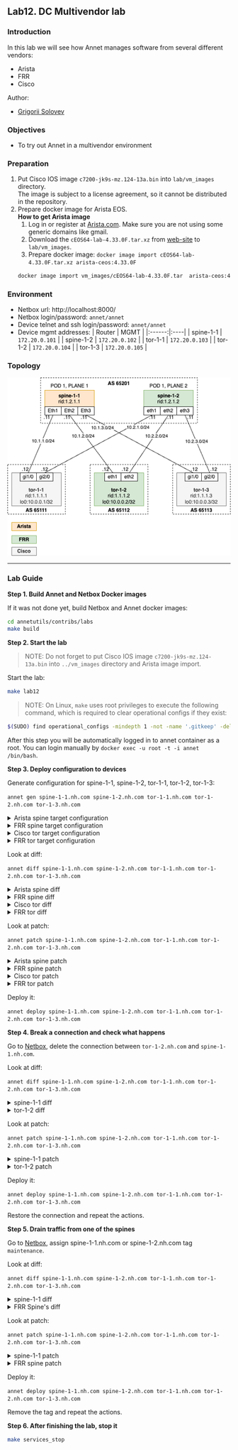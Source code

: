 ## Lab12. DC Multivendor lab

### Introduction

In this lab we will see how Annet manages software from several different vendors:

- Arista
- FRR
- Cisco

Author:
- [Grigorii Solovev](https://github.com/gs1571)

### Objectives

- To try out Annet in a multivendor environment

### Preparation

1. Put Cisco IOS image `c7200-jk9s-mz.124-13a.bin` into `lab/vm_images` directory.  
   The image is subject to a license agreement, so it cannot be distributed in the repository.
2. Prepare docker image for Arista EOS.  
   **How to get Arista image**  
   1. Log in or register at [Arista.com](https://www.arista.com/en/login). Make sure you are not using some generic domains like gmail.
   2. Download the `cEOS64-lab-4.33.0F.tar.xz` from [web-site](https://www.arista.com/en/support/software-download) to `lab/vm_images`.
   3. Prepare docker image: `docker image import cEOS64-lab-4.33.0F.tar.xz arista-ceos:4.33.0F`
   ```bash
   docker image import vm_images/cEOS64-lab-4.33.0F.tar  arista-ceos:4.33.0F --platform linux/amd64
   ```

### Environment

- Netbox url: http://localhost:8000/
- Netbox login/password: `annet/annet`
- Device telnet and ssh login/password: `annet/annet`  
- Device mgmt addresses:
   | Router | MGMT |
   |:------:|:----|
   | spine-1-1 | `172.20.0.101` |
   | spine-1-2 | `172.20.0.102` |
   | tor-1-1 | `172.20.0.103` |
   | tor-1-2 | `172.20.0.104` |
   | tor-1-3 | `172.20.0.105` |

### Topology

![Lab Topology](./images/topology.png)

---

### Lab Guide

**Step 1. Build Annet and Netbox Docker images**

If it was not done yet, build Netbox and Annet docker images:

```bash
cd annetutils/contribs/labs
make build
```

**Step 2. Start the lab**

> NOTE: Do not forget to put Cisco IOS image `c7200-jk9s-mz.124-13a.bin` into `../vm_images` directory and Arista image import.

Start the lab:

```bash
make lab12
```

> NOTE: On Linux, `make` uses root privileges to execute the following command, which is required to clear operational configs if they exist:

```bash
$(SUDO) find operational_configs -mindepth 1 -not -name '.gitkeep' -delete || true && \
```

After this step you will be automatically logged in to annet container as a root. You can login manually by `docker exec -u root -t -i annet /bin/bash`.

**Step 3. Deploy configuration to devices**

Generate configuration for spine-1-1, spine-1-2, tor-1-1, tor-1-2, tor-1-3:

`annet gen spine-1-1.nh.com spine-1-2.nh.com tor-1-1.nh.com tor-1-2.nh.com tor-1-3.nh.com`

<details>
<summary>Arista spine target configuration</summary>

```
hostname spine-1-1
interface Ethernet1
  description tor-1-1@GigabitEthernet1/0
  ip address 10.1.1.11/24
interface Ethernet2
  description tor-1-2@eth1
  ip address 10.1.2.11/24
interface Ethernet3
  description tor-1-3@GigabitEthernet1/0
  ip address 10.1.3.11/24
interface Management0
  ip address 172.20.0.110/24
ip community-list GSHUT permit GSHUT
ip community-list TOR_NETS permit 65000:1
route-map SPINE_IMPORT_TOR permit 10
  match community TOR_NETS
route-map SPINE_IMPORT_TOR deny 9999
route-map SPINE_EXPORT_TOR permit 10
  match community TOR_NETS
route-map SPINE_EXPORT_TOR deny 9999
router bgp 65201
  router-id 1.2.1.1
  neighbor TOR peer group
  neighbor TOR route-map SPINE_IMPORT_TOR in
  neighbor TOR route-map SPINE_EXPORT_TOR out
  neighbor TOR send-community
  neighbor 10.1.1.12 peer group TOR
  neighbor 10.1.1.12 remote-as 65111
  neighbor 10.1.2.12 peer group TOR
  neighbor 10.1.2.12 remote-as 65112
  neighbor 10.1.3.12 peer group TOR
  neighbor 10.1.3.12 remote-as 65113
  address-family ipv4
    neighbor TOR activate
```

</details>

<details>
<summary>FRR spine target configuration</summary>

```
frr defaults datacenter
service integrated-vtysh-config

hostname spine-1-2
log file /var/log/frr/frr.log

interface eth0
 ip address 172.20.0.111/24
exit

interface eth1
 description tor-1-1.nh.com@GigabitEthernet2/0
 ip address 10.2.1.11/24
exit

interface eth2
 description tor-1-2.nh.com@eth2
 ip address 10.2.2.11/24
exit

interface eth3
 description tor-1-3.nh.com@GigabitEthernet2/0
 ip address 10.2.3.11/24
exit

router bgp 65201
 bgp router-id 1.2.1.2
 neighbor TOR peer-group
 neighbor 10.2.1.12 remote-as 65111
 neighbor 10.2.1.12 peer-group TOR
 neighbor 10.2.2.12 remote-as 65112
 neighbor 10.2.2.12 peer-group TOR
 neighbor 10.2.3.12 remote-as 65113
 neighbor 10.2.3.12 peer-group TOR
 address-family ipv4 unicast
  neighbor TOR route-map SPINE_IMPORT_TOR in
  neighbor TOR route-map SPINE_EXPORT_TOR out
 exit-address-family
exit

bgp community-list standard TOR_NETS seq 5 permit 65000:1
bgp community-list standard GSHUT seq 5 permit graceful-shutdown

route-map SPINE_IMPORT_TOR permit 10
 match community TOR_NETS
exit

route-map SPINE_IMPORT_TOR deny 9999
exit


route-map SPINE_EXPORT_TOR permit 10
 match community TOR_NETS
exit

route-map SPINE_EXPORT_TOR deny 9999
exit

line vty
```

</details>

<details>
<summary>Cisco tor target configuration</summary>

```
hostname tor-1-1
ip bgp-community new-format
ip community-list standard GSHUT permit 65535:0
ip community-list standard TOR_NETS permit 65000:1
interface GigabitEthernet1/0
  no shutdown
  ip address 10.1.1.12 255.255.255.0
  description spine-1-1@Ethernet1
interface GigabitEthernet2/0
  no shutdown
  ip address 10.2.1.12 255.255.255.0
  description spine-1-2@eth1
interface FastEthernet0/0
  no shutdown
  ip address 172.20.0.100 255.255.255.0
interface Loopback0
  no shutdown
  ip address 10.0.0.1 255.255.255.255
interface FastEthernet0/1
  no shutdown
route-map TOR_IMPORT_SPINE permit 10
  match community GSHUT
  set local-preference 0
route-map TOR_IMPORT_SPINE permit 20
  set local-preference 100
route-map TOR_EXPORT_SPINE permit 10
  match community TOR_NETS
route-map TOR_EXPORT_SPINE deny 9999
route-map IMPORT_CONNECTED permit 10
  match interface Loopback0
  set community 65000:1
route-map IMPORT_CONNECTED deny 9999
router bgp 65111
  bgp router-id 1.1.1.1
  bgp log-neighbor-changes
  maximum-paths 16
  redistribute connected route-map IMPORT_CONNECTED
  neighbor SPINE peer-group
  neighbor SPINE route-map TOR_IMPORT_SPINE in
  neighbor SPINE route-map TOR_EXPORT_SPINE out
  neighbor SPINE soft-reconfiguration inbound
  neighbor SPINE send-community both
  neighbor 10.1.1.11 remote-as 65201
  neighbor 10.2.1.11 remote-as 65201
  neighbor 10.1.1.11 peer-group SPINE
  neighbor 10.2.1.11 peer-group SPINE
```

</details>

<details>
<summary>FRR tor target configuration</summary>

```
frr defaults datacenter
service integrated-vtysh-config

hostname tor-1-2
log file /var/log/frr/frr.log

interface eth0
 ip address 172.20.0.113/24
exit

interface eth1
 description spine-1-1.nh.com@Ethernet2
 ip address 10.1.2.12/24
exit

interface eth2
 description spine-1-2.nh.com@eth2
 ip address 10.2.2.12/24
exit

interface eth3
exit

interface lo
 ip address 10.0.0.2/32
exit

router bgp 65112
 bgp router-id 1.1.1.2
 neighbor SPINE peer-group
 neighbor 10.1.2.11 remote-as 65201
 neighbor 10.1.2.11 peer-group SPINE
 neighbor 10.2.2.11 remote-as 65201
 neighbor 10.2.2.11 peer-group SPINE
 address-family ipv4 unicast
  redistribute connected route-map IMPORT_CONNECTED
  neighbor SPINE route-map TOR_IMPORT_SPINE in
  neighbor SPINE route-map TOR_EXPORT_SPINE out
  maximum-paths 16
 exit-address-family
exit

bgp community-list standard TOR_NETS seq 5 permit 65000:1
bgp community-list standard GSHUT seq 5 permit graceful-shutdown

route-map TOR_IMPORT_SPINE permit 10
 match community GSHUT
 set local-preference 0

route-map TOR_IMPORT_SPINE permit 20
 set local-preference 100

route-map TOR_EXPORT_SPINE permit 10
 match community TOR_NETS
exit

route-map TOR_EXPORT_SPINE deny 9999
exit

route-map IMPORT_CONNECTED permit 10
 match interface lo
 set community 65000:1
exit

route-map IMPORT_CONNECTED deny 9999
exit

line vty
```

</details>

Look at diff:

`annet diff spine-1-1.nh.com spine-1-2.nh.com tor-1-1.nh.com tor-1-2.nh.com tor-1-3.nh.com`

<details>
<summary>Arista spine diff</summary>

```diff
+ hostname spine-1-1
- hostname spine
+ ip community-list GSHUT permit GSHUT
+ ip community-list TOR_NETS permit 65000:1
  interface Ethernet1
+   description tor-1-1@GigabitEthernet1/0
+   ip address 10.1.1.11/24
  interface Ethernet2
+   description tor-1-2@eth1
+   ip address 10.1.2.11/24
  interface Ethernet3
+   description tor-1-3@GigabitEthernet1/0
+   ip address 10.1.3.11/24
+ route-map SPINE_IMPORT_TOR permit 10
+   match community TOR_NETS
+ route-map SPINE_IMPORT_TOR deny 9999
+ route-map SPINE_EXPORT_TOR permit 10
+   match community TOR_NETS
+ route-map SPINE_EXPORT_TOR deny 9999
+ router bgp 65201
+   router-id 1.2.1.1
+   neighbor TOR peer group
+   neighbor TOR route-map SPINE_IMPORT_TOR in
+   neighbor TOR route-map SPINE_EXPORT_TOR out
+   neighbor TOR send-community
+   neighbor 10.1.1.12 peer group TOR
+   neighbor 10.1.1.12 remote-as 65111
+   neighbor 10.1.2.12 peer group TOR
+   neighbor 10.1.2.12 remote-as 65112
+   neighbor 10.1.3.12 peer group TOR
+   neighbor 10.1.3.12 remote-as 65113
+   address-family ipv4
+     neighbor TOR activate
```

</details>

<details>
<summary>FRR spine diff</summary>

```diff
---
+++
@@ -1,7 +1,7 @@
 frr defaults datacenter
 service integrated-vtysh-config

-hostname frr-r1
+hostname spine-1-2
 log file /var/log/frr/frr.log

 interface eth0
@@ -9,15 +9,51 @@
 exit

 interface eth1
- no ip address
+ description tor-1-1.nh.com@GigabitEthernet2/0
+ ip address 10.2.1.11/24
 exit

 interface eth2
- no ip address
+ description tor-1-2.nh.com@eth2
+ ip address 10.2.2.11/24
 exit

 interface eth3
- no ip address
+ description tor-1-3.nh.com@GigabitEthernet2/0
+ ip address 10.2.3.11/24
+exit
+
+router bgp 65201
+ bgp router-id 1.2.1.2
+ neighbor TOR peer-group
+ neighbor 10.2.1.12 remote-as 65111
+ neighbor 10.2.1.12 peer-group TOR
+ neighbor 10.2.2.12 remote-as 65112
+ neighbor 10.2.2.12 peer-group TOR
+ neighbor 10.2.3.12 remote-as 65113
+ neighbor 10.2.3.12 peer-group TOR
+ address-family ipv4 unicast
+  neighbor TOR route-map SPINE_IMPORT_TOR in
+  neighbor TOR route-map SPINE_EXPORT_TOR out
+ exit-address-family
+exit
+
+bgp community-list standard TOR_NETS seq 5 permit 65000:1
+bgp community-list standard GSHUT seq 5 permit graceful-shutdown
+
+route-map SPINE_IMPORT_TOR permit 10
+ match community TOR_NETS
+exit
+
+route-map SPINE_IMPORT_TOR deny 9999
+exit
+
+
+route-map SPINE_EXPORT_TOR permit 10
+ match community TOR_NETS
+exit
+
+route-map SPINE_EXPORT_TOR deny 9999
 exit

 line vty
```

</details>

<details>
<summary>Cisco tor diff</summary>

```diff
+ hostname tor-1-1
- hostname lab-r1
+ ip bgp-community new-format
+ interface Loopback0
+   no shutdown
+   ip address 10.0.0.1 255.255.255.255
+ route-map TOR_IMPORT_SPINE permit 10
+   match community GSHUT
+   set local-preference 0
+ route-map TOR_IMPORT_SPINE permit 20
+   set local-preference 100
+ route-map TOR_EXPORT_SPINE permit 10
+   match community TOR_NETS
+ route-map TOR_EXPORT_SPINE deny 9999
+ route-map IMPORT_CONNECTED permit 10
+   match interface Loopback0
+   set community 65000:1
+ route-map IMPORT_CONNECTED deny 9999
+ ip community-list standard GSHUT permit 65535:0
+ ip community-list standard TOR_NETS permit 65000:1
+ router bgp 65111
+   bgp router-id 1.1.1.1
+   bgp log-neighbor-changes
+   maximum-paths 16
+   redistribute connected route-map IMPORT_CONNECTED
+   neighbor SPINE peer-group
+   neighbor SPINE route-map TOR_IMPORT_SPINE in
+   neighbor SPINE route-map TOR_EXPORT_SPINE out
+   neighbor SPINE soft-reconfiguration inbound
+   neighbor SPINE send-community both
+   neighbor 10.1.1.11 remote-as 65201
+   neighbor 10.2.1.11 remote-as 65201
+   neighbor 10.1.1.11 peer-group SPINE
+   neighbor 10.2.1.11 peer-group SPINE
  interface GigabitEthernet1/0
-   shutdown
+   ip address 10.1.1.12 255.255.255.0
+   description spine-1-1@Ethernet1
  interface GigabitEthernet2/0
-   shutdown
+   ip address 10.2.1.12 255.255.255.0
+   description spine-1-2@eth1
  interface FastEthernet0/1
-   shutdown
```

</details>

<details>
<summary>FRR tor diff</summary>

```diff
---
+++
@@ -1,7 +1,7 @@
 frr defaults datacenter
 service integrated-vtysh-config

-hostname frr-r1
+hostname tor-1-2
 log file /var/log/frr/frr.log

 interface eth0
@@ -9,15 +9,60 @@
 exit

 interface eth1
- no ip address
+ description spine-1-1.nh.com@Ethernet2
+ ip address 10.1.2.12/24
 exit

 interface eth2
- no ip address
+ description spine-1-2.nh.com@eth2
+ ip address 10.2.2.12/24
 exit

 interface eth3
- no ip address
+exit
+
+interface lo
+ ip address 10.0.0.2/32
+exit
+
+router bgp 65112
+ bgp router-id 1.1.1.2
+ neighbor SPINE peer-group
+ neighbor 10.1.2.11 remote-as 65201
+ neighbor 10.1.2.11 peer-group SPINE
+ neighbor 10.2.2.11 remote-as 65201
+ neighbor 10.2.2.11 peer-group SPINE
+ address-family ipv4 unicast
+  redistribute connected route-map IMPORT_CONNECTED
+  neighbor SPINE route-map TOR_IMPORT_SPINE in
+  neighbor SPINE route-map TOR_EXPORT_SPINE out
+  maximum-paths 16
+ exit-address-family
+exit
+
+bgp community-list standard TOR_NETS seq 5 permit 65000:1
+bgp community-list standard GSHUT seq 5 permit graceful-shutdown
+
+route-map TOR_IMPORT_SPINE permit 10
+ match community GSHUT
+ set local-preference 0
+
+route-map TOR_IMPORT_SPINE permit 20
+ set local-preference 100
+
+route-map TOR_EXPORT_SPINE permit 10
+ match community TOR_NETS
+exit
+
+route-map TOR_EXPORT_SPINE deny 9999
+exit
+
+route-map IMPORT_CONNECTED permit 10
+ match interface lo
+ set community 65000:1
+exit
+
+route-map IMPORT_CONNECTED deny 9999
 exit

 line vty
```

</details>

Look at patch:

`annet patch spine-1-1.nh.com spine-1-2.nh.com tor-1-1.nh.com tor-1-2.nh.com tor-1-3.nh.com`

<details>
<summary>Arista spine patch</summary>

```
no hostname spine
hostname spine-1-1
interface Ethernet1
  description tor-1-1@GigabitEthernet1/0
  ip address 10.1.1.11/24
  exit
interface Ethernet2
  description tor-1-2@eth1
  ip address 10.1.2.11/24
  exit
interface Ethernet3
  description tor-1-3@GigabitEthernet1/0
  ip address 10.1.3.11/24
  exit
ip community-list GSHUT permit GSHUT
ip community-list TOR_NETS permit 65000:1
route-map SPINE_IMPORT_TOR permit 10
  match community TOR_NETS
  exit
route-map SPINE_IMPORT_TOR deny 9999
  exit
route-map SPINE_EXPORT_TOR permit 10
  match community TOR_NETS
  exit
route-map SPINE_EXPORT_TOR deny 9999
  exit
router bgp 65201
  router-id 1.2.1.1
  neighbor TOR peer group
  neighbor TOR route-map SPINE_IMPORT_TOR in
  neighbor TOR route-map SPINE_EXPORT_TOR out
  neighbor TOR send-community
  neighbor 10.1.1.12 peer group TOR
  neighbor 10.1.1.12 remote-as 65111
  neighbor 10.1.2.12 peer group TOR
  neighbor 10.1.2.12 remote-as 65112
  neighbor 10.1.3.12 peer group TOR
  neighbor 10.1.3.12 remote-as 65113
  address-family ipv4
    neighbor TOR activate
    exit
  exit
```

</details>

<details>
<summary>FRR spine patch</summary>

```
frr defaults datacenter
service integrated-vtysh-config

hostname spine-1-2
log file /var/log/frr/frr.log

interface eth0
 ip address 172.20.0.111/24
exit

interface eth1
 description tor-1-1.nh.com@GigabitEthernet2/0
 ip address 10.2.1.11/24
exit

interface eth2
 description tor-1-2.nh.com@eth2
 ip address 10.2.2.11/24
exit

interface eth3
 description tor-1-3.nh.com@GigabitEthernet2/0
 ip address 10.2.3.11/24
exit

router bgp 65201
 bgp router-id 1.2.1.2
 neighbor TOR peer-group
 neighbor 10.2.1.12 remote-as 65111
 neighbor 10.2.1.12 peer-group TOR
 neighbor 10.2.2.12 remote-as 65112
 neighbor 10.2.2.12 peer-group TOR
 neighbor 10.2.3.12 remote-as 65113
 neighbor 10.2.3.12 peer-group TOR
 address-family ipv4 unicast
  neighbor TOR route-map SPINE_IMPORT_TOR in
  neighbor TOR route-map SPINE_EXPORT_TOR out
 exit-address-family
exit

bgp community-list standard TOR_NETS seq 5 permit 65000:1
bgp community-list standard GSHUT seq 5 permit graceful-shutdown

route-map SPINE_IMPORT_TOR permit 10
 match community TOR_NETS
exit

route-map SPINE_IMPORT_TOR deny 9999
exit


route-map SPINE_EXPORT_TOR permit 10
 match community TOR_NETS
exit

route-map SPINE_EXPORT_TOR deny 9999
exit

line vty
```

</details>

<details>
<summary>Cisco tor patch</summary>

```
no hostname lab-r1
hostname tor-1-1
ip community-list standard GSHUT permit 65535:0
ip community-list standard TOR_NETS permit 65000:1
ip bgp-community new-format
interface GigabitEthernet1/0
  no shutdown
  ip address 10.1.1.12 255.255.255.0
  description spine-1-1@Ethernet1
  exit
interface GigabitEthernet2/0
  no shutdown
  ip address 10.2.1.12 255.255.255.0
  description spine-1-2@eth1
  exit
interface FastEthernet0/1
  no shutdown
  exit
interface Loopback0
  ip address 10.0.0.1 255.255.255.255
  no shutdown
  exit
route-map TOR_IMPORT_SPINE permit 10
  match community GSHUT
  set local-preference 0
  exit
route-map TOR_IMPORT_SPINE permit 20
  set local-preference 100
  exit
route-map TOR_EXPORT_SPINE permit 10
  match community TOR_NETS
  exit
route-map TOR_EXPORT_SPINE deny 9999
route-map IMPORT_CONNECTED permit 10
  match interface Loopback0
  set community 65000:1
  exit
route-map IMPORT_CONNECTED deny 9999
router bgp 65111
  bgp router-id 1.1.1.1
  bgp log-neighbor-changes
  maximum-paths 16
  redistribute connected route-map IMPORT_CONNECTED
  neighbor SPINE peer-group
  neighbor SPINE route-map TOR_IMPORT_SPINE in
  neighbor SPINE route-map TOR_EXPORT_SPINE out
  neighbor SPINE soft-reconfiguration inbound
  neighbor SPINE send-community both
  neighbor 10.1.1.11 remote-as 65201
  neighbor 10.2.1.11 remote-as 65201
  neighbor 10.1.1.11 peer-group SPINE
  neighbor 10.2.1.11 peer-group SPINE
  exit
```

</details>

<details>
<summary>FRR tor patch</summary>

```
frr defaults datacenter
service integrated-vtysh-config

hostname tor-1-2
log file /var/log/frr/frr.log

interface eth0
 ip address 172.20.0.113/24
exit

interface eth1
 description spine-1-1.nh.com@Ethernet2
 ip address 10.1.2.12/24
exit

interface eth2
 description spine-1-2.nh.com@eth2
 ip address 10.2.2.12/24
exit

interface eth3
exit

interface lo
 ip address 10.0.0.2/32
exit

router bgp 65112
 bgp router-id 1.1.1.2
 neighbor SPINE peer-group
 neighbor 10.1.2.11 remote-as 65201
 neighbor 10.1.2.11 peer-group SPINE
 neighbor 10.2.2.11 remote-as 65201
 neighbor 10.2.2.11 peer-group SPINE
 address-family ipv4 unicast
  redistribute connected route-map IMPORT_CONNECTED
  neighbor SPINE route-map TOR_IMPORT_SPINE in
  neighbor SPINE route-map TOR_EXPORT_SPINE out
  maximum-paths 16
 exit-address-family
exit

bgp community-list standard TOR_NETS seq 5 permit 65000:1
bgp community-list standard GSHUT seq 5 permit graceful-shutdown

route-map TOR_IMPORT_SPINE permit 10
 match community GSHUT
 set local-preference 0

route-map TOR_IMPORT_SPINE permit 20
 set local-preference 100

route-map TOR_EXPORT_SPINE permit 10
 match community TOR_NETS
exit

route-map TOR_EXPORT_SPINE deny 9999
exit

route-map IMPORT_CONNECTED permit 10
 match interface lo
 set community 65000:1
exit

route-map IMPORT_CONNECTED deny 9999
exit

line vty
```

</details>

Deploy it:

`annet deploy spine-1-1.nh.com spine-1-2.nh.com tor-1-1.nh.com tor-1-2.nh.com tor-1-3.nh.com`

**Step 4. Break a connection and check what happens**

Go to [Netbox](http://localhost:8000/), delete the connection between `tor-1-2.nh.com` and `spine-1-1.nh.com`.

Look at diff:

`annet diff spine-1-1.nh.com spine-1-2.nh.com tor-1-1.nh.com tor-1-2.nh.com tor-1-3.nh.com`

<details>
<summary>spine-1-1 diff</summary>

```
  interface Ethernet2
-   description tor-1-2@eth1
-   ip address 10.1.2.11/24
  router bgp 65201
-   neighbor 10.1.2.12 peer group TOR
-   neighbor 10.1.2.12 remote-as 65112
```

</details>

<details>
<summary>tor-1-2 diff</summary>

```
---
+++
@@ -9,8 +9,6 @@
 exit

 interface eth1
- description spine-1-1.nh.com@Ethernet2
- ip address 10.1.2.12/24
 exit

 interface eth2
@@ -28,8 +26,6 @@
 router bgp 65112
  bgp router-id 1.1.1.2
  neighbor SPINE peer-group
- neighbor 10.1.2.11 remote-as 65201
- neighbor 10.1.2.11 peer-group SPINE
  neighbor 10.2.2.11 remote-as 65201
  neighbor 10.2.2.11 peer-group SPINE
  address-family ipv4 unicast
```

</details>

Look at patch:

`annet patch spine-1-1.nh.com spine-1-2.nh.com tor-1-1.nh.com tor-1-2.nh.com tor-1-3.nh.com`

<details>
<summary>spine-1-1 patch</summary>

```
interface Ethernet2
  no description tor-1-2@eth1
  no ip address 10.1.2.11/24
  exit
router bgp 65201
  no neighbor 10.1.2.12 peer group TOR
  no neighbor 10.1.2.12 remote-as 65112
  exit
```

</details>

<details>
<summary>tor-1-2 patch</summary>

```
frr defaults datacenter
service integrated-vtysh-config

hostname tor-1-2
log file /var/log/frr/frr.log

interface eth0
 ip address 172.20.0.113/24
exit

interface eth1
exit

interface eth2
 description spine-1-2.nh.com@eth2
 ip address 10.2.2.12/24
exit

interface eth3
exit

interface lo
 ip address 10.0.0.2/32
exit

router bgp 65112
 bgp router-id 1.1.1.2
 neighbor SPINE peer-group
 neighbor 10.2.2.11 remote-as 65201
 neighbor 10.2.2.11 peer-group SPINE
 address-family ipv4 unicast
  redistribute connected route-map IMPORT_CONNECTED
  neighbor SPINE route-map TOR_IMPORT_SPINE in
  neighbor SPINE route-map TOR_EXPORT_SPINE out
  maximum-paths 16
 exit-address-family
exit

bgp community-list standard TOR_NETS seq 5 permit 65000:1
bgp community-list standard GSHUT seq 5 permit graceful-shutdown

route-map TOR_IMPORT_SPINE permit 10
 match community GSHUT
 set local-preference 0

route-map TOR_IMPORT_SPINE permit 20
 set local-preference 100

route-map TOR_EXPORT_SPINE permit 10
 match community TOR_NETS
exit

route-map TOR_EXPORT_SPINE deny 9999
exit

route-map IMPORT_CONNECTED permit 10
 match interface lo
 set community 65000:1
exit

route-map IMPORT_CONNECTED deny 9999
exit

line vty
```

</details>

Deploy it:

`annet deploy spine-1-1.nh.com spine-1-2.nh.com tor-1-1.nh.com tor-1-2.nh.com tor-1-3.nh.com`

Restore the connection and repeat the actions.

**Step 5. Drain traffic from one of the spines**

Go to [Netbox](http://localhost:8000/), assign spine-1-1.nh.com or spine-1-2.nh.com tag `maintenance`.

Look at diff:

`annet diff spine-1-1.nh.com spine-1-2.nh.com tor-1-1.nh.com tor-1-2.nh.com tor-1-3.nh.com`

<details>
<summary>spine-1-1 diff</summary>

```
  route-map SPINE_EXPORT_TOR permit 10
+   set community 65535:0 additive
```

</details>

<details>
<summary>FRR Spine's diff</summary>

```
---
+++
@@ -51,6 +51,7 @@

 route-map SPINE_EXPORT_TOR permit 10
  match community TOR_NETS
+ set community 65535:0 additive
 exit

 route-map SPINE_EXPORT_TOR deny 9999
```

</details>

Look at patch:

`annet patch spine-1-1.nh.com spine-1-2.nh.com tor-1-1.nh.com tor-1-2.nh.com tor-1-3.nh.com`

<details>
<summary>spine-1-1 patch</summary>

```
route-map SPINE_EXPORT_TOR permit 10
  set community 65535:0 additive
  exit
```

</details>

<details>
<summary>FRR spine patch</summary>

```
frr defaults datacenter
service integrated-vtysh-config

hostname spine-1-2
log file /var/log/frr/frr.log

interface eth0
 ip address 172.20.0.111/24
exit

interface eth1
 description tor-1-1.nh.com@GigabitEthernet2/0
 ip address 10.2.1.11/24
exit

interface eth2
 description tor-1-2.nh.com@eth2
 ip address 10.2.2.11/24
exit

interface eth3
 description tor-1-3.nh.com@GigabitEthernet2/0
 ip address 10.2.3.11/24
exit

router bgp 65201
 bgp router-id 1.2.1.2
 neighbor TOR peer-group
 neighbor 10.2.1.12 remote-as 65111
 neighbor 10.2.1.12 peer-group TOR
 neighbor 10.2.2.12 remote-as 65112
 neighbor 10.2.2.12 peer-group TOR
 neighbor 10.2.3.12 remote-as 65113
 neighbor 10.2.3.12 peer-group TOR
 address-family ipv4 unicast
  neighbor TOR route-map SPINE_IMPORT_TOR in
  neighbor TOR route-map SPINE_EXPORT_TOR out
 exit-address-family
exit

bgp community-list standard TOR_NETS seq 5 permit 65000:1
bgp community-list standard GSHUT seq 5 permit graceful-shutdown

route-map SPINE_IMPORT_TOR permit 10
 match community TOR_NETS
exit

route-map SPINE_IMPORT_TOR deny 9999
exit


route-map SPINE_EXPORT_TOR permit 10
 match community TOR_NETS
 set community 65535:0 additive
exit

route-map SPINE_EXPORT_TOR deny 9999
exit

line vty
```

</details>

Deploy it:

`annet deploy spine-1-1.nh.com spine-1-2.nh.com tor-1-1.nh.com tor-1-2.nh.com tor-1-3.nh.com`

Remove the tag and repeat the actions.

**Step 6. After finishing the lab, stop it**
```bash
make services_stop
```
